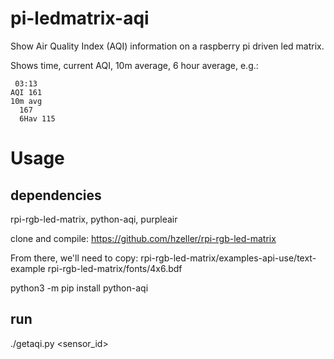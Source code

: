 # pi-ledmatrix-aqi
Show Air Quality Index (AQI) information on a raspberry pi driven led matrix.

Shows time, current AQI, 10m average, 6 hour average, e.g.:

     03:13
    AQI 161
    10m avg
      167
      6Hav 115

# Usage

## dependencies

rpi-rgb-led-matrix, python-aqi, purpleair

clone and compile: https://github.com/hzeller/rpi-rgb-led-matrix

From there, we'll need to copy:
  rpi-rgb-led-matrix/examples-api-use/text-example
  rpi-rgb-led-matrix/fonts/4x6.bdf

python3 -m pip install python-aqi

## run

./getaqi.py <sensor_id>